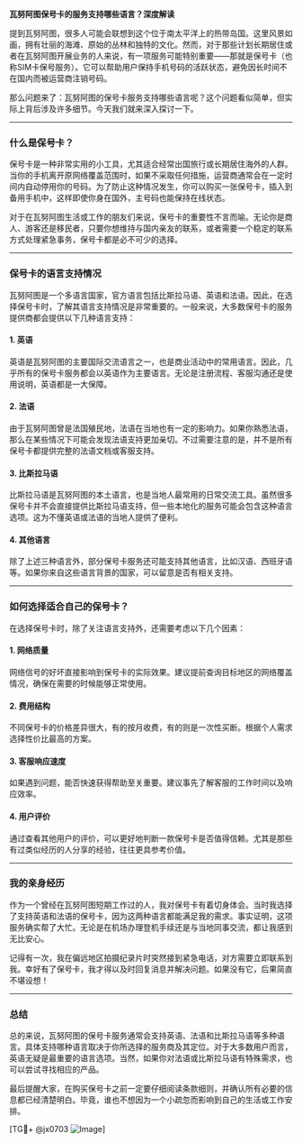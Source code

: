**瓦努阿图保号卡的服务支持哪些语言？深度解读**

提到瓦努阿图，很多人可能会联想到这个位于南太平洋上的热带岛国。这里风景如画，拥有壮丽的海滩、原始的丛林和独特的文化。然而，对于那些计划长期居住或者在瓦努阿图开展业务的人来说，有一项服务可能特别重要——那就是保号卡（也称SIM卡保号服务）。它可以帮助用户保持手机号码的活跃状态，避免因长时间不在国内而被运营商注销号码。

那么问题来了：瓦努阿图的保号卡服务支持哪些语言呢？这个问题看似简单，但实际上背后涉及许多细节。今天我们就来深入探讨一下。

---

### **什么是保号卡？**
保号卡是一种非常实用的小工具，尤其适合经常出国旅行或长期居住海外的人群。当你的手机离开原网络覆盖范围时，如果不采取任何措施，运营商通常会在一定时间内自动停用你的号码。为了防止这种情况发生，你可以购买一张保号卡，插入到备用手机中，这样即使你身在国外，主号码也能保持在线状态。

对于在瓦努阿图生活或工作的朋友们来说，保号卡的重要性不言而喻。无论你是商人、游客还是移民者，只要你想维持与国内亲友的联系，或者需要一个稳定的联系方式处理紧急事务，保号卡都是必不可少的选择。

---

### **保号卡的语言支持情况**
瓦努阿图是一个多语言国家，官方语言包括比斯拉马语、英语和法语。因此，在选择保号卡时，了解其语言支持情况是非常重要的。一般来说，大多数保号卡的服务提供商都会提供以下几种语言支持：

#### **1. 英语**
英语是瓦努阿图的主要国际交流语言之一，也是商业活动中的常用语言。因此，几乎所有的保号卡服务都会以英语作为主要语言。无论是注册流程、客服沟通还是使用说明，英语都是一大保障。

#### **2. 法语**
由于瓦努阿图曾是法国殖民地，法语在当地也有一定的影响力。如果你熟悉法语，那么在某些情况下可能会发现法语支持更加亲切。不过需要注意的是，并不是所有保号卡都提供完整的法语文档或客服支持。

#### **3. 比斯拉马语**
比斯拉马语是瓦努阿图的本土语言，也是当地人最常用的日常交流工具。虽然很多保号卡并不会直接提供比斯拉马语支持，但一些本地化的服务可能会包含这种语言选项。这为不懂英语或法语的当地人提供了便利。

#### **4. 其他语言**
除了上述三种语言外，部分保号卡服务还可能支持其他语言，比如汉语、西班牙语等。如果你来自这些语言背景的国家，可以留意是否有相关支持。

---

### **如何选择适合自己的保号卡？**
在选择保号卡时，除了关注语言支持外，还需要考虑以下几个因素：

#### **1. 网络质量**
网络信号的好坏直接影响到保号卡的实际效果。建议提前查询目标地区的网络覆盖情况，确保在需要的时候能够正常使用。

#### **2. 费用结构**
不同保号卡的价格差异很大，有的按月收费，有的则是一次性买断。根据个人需求选择性价比最高的方案。

#### **3. 客服响应速度**
如果遇到问题，能否快速获得帮助至关重要。建议事先了解客服的工作时间以及响应效率。

#### **4. 用户评价**
通过查看其他用户的评价，可以更好地判断一款保号卡是否值得信赖。尤其是那些有过类似经历的人分享的经验，往往更具参考价值。

---

### **我的亲身经历**
作为一个曾经在瓦努阿图短期工作过的人，我对保号卡有着切身体会。当时我选择了支持英语和法语的保号卡，因为这两种语言都能满足我的需求。事实证明，这项服务确实帮了大忙。无论是在机场办理登机手续还是与当地同事交流，都让我感到无比安心。

记得有一次，我在偏远地区拍摄纪录片时突然接到紧急电话，对方需要立即联系到我。幸好有了保号卡，我才得以及时回复消息并解决问题。如果没有它，后果简直不堪设想！

---

### **总结**
总的来说，瓦努阿图的保号卡服务通常会支持英语、法语和比斯拉马语等多种语言。具体支持哪种语言取决于你所选择的服务商及其定位。对于大多数用户而言，英语无疑是最重要的语言选项。当然，如果你对法语或比斯拉马语有特殊需求，也可以尝试寻找相应的产品。

最后提醒大家，在购买保号卡之前一定要仔细阅读条款细则，并确认所有必要的信息都已经清楚明白。毕竟，谁也不想因为一个小疏忽而影响到自己的生活或工作安排。

[TG💪+ @jx0703 ![Image](https://github.com/user-attachments/assets/dbca1d08-cadb-493c-b0ec-ad6f7a83f270)]